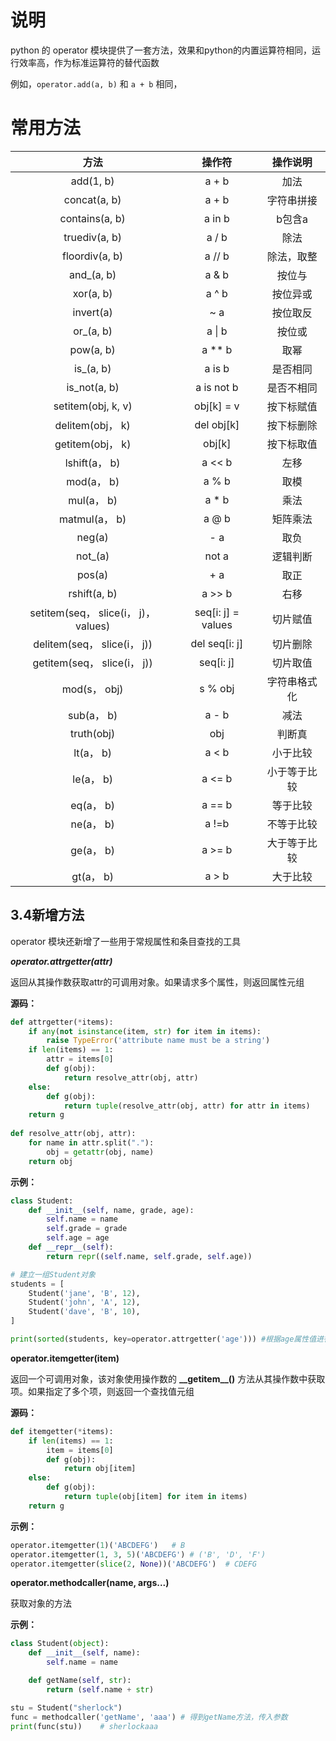# 说明

python 的 operator 模块提供了一套方法，效果和python的内置运算符相同，运行效率高，作为标准运算符的替代函数

例如，```operator.add(a, b)``` 和 ```a + b``` 相同，

# 常用方法

| 方法 | 操作符 | 操作说明 |
| :------: | :----: | :--: |
| add(1, b) | a + b | 加法 |
| concat(a, b) | a + b | 字符串拼接 |
| contains(a, b) | a in b | b包含a |
| truediv(a, b) | a / b | 除法 |
| floordiv(a, b) | a // b | 除法，取整 |
| and\_(a, b) | a & b | 按位与 |
| xor(a, b) | a ^ b | 按位异或 |
| invert(a) | ~ a | 按位取反 |
| or\_(a, b) | a \| b | 按位或 |
| pow(a, b) | a ** b | 取幂 |
| is\_(a, b) | a is b | 是否相同 |
| is\_not(a, b) | a is not b | 是否不相同 |
| setitem(obj, k, v) | obj[k] = v | 按下标赋值 |
| delitem(obj， k)| del obj[k] | 按下标删除 |
| getitem(obj， k)| obj[k] | 按下标取值 |
| lshift(a， b)| a << b | 左移 |
| mod(a， b) | a % b | 取模 |
| mul(a， b) | a * b | 乘法 |
| matmul(a， b) | a @ b | 矩阵乘法 |
| neg(a) | - a | 取负 |
| not\_(a) | not a | 逻辑判断 |
| pos(a) | + a | 取正 |
| rshift(a, b) | a >> b | 右移 |
| setitem(seq， slice(i， j)， values) | seq[i: j] = values | 切片赋值 |
| delitem(seq， slice(i， j)) | del seq[i: j] | 切片删除 |
| getitem(seq， slice(i， j)) | seq[i: j] | 切片取值 |
| mod(s， obj) | s % obj | 字符串格式化 |
| sub(a， b) | a - b | 减法 |
| truth(obj) | obj | 判断真 |
| lt(a， b) | a < b | 小于比较 |
| le(a， b) | a <= b | 小于等于比较 |
| eq(a， b) | a == b | 等于比较 |
| ne(a， b) | a !=b | 不等于比较 |
| ge(a， b) | a >= b | 大于等于比较 |
| gt(a， b) | a > b | 大于比较 |

## 3.4新增方法

operator 模块还新增了一些用于常规属性和条目查找的工具

***operator.attrgetter(attr)***

返回从其操作数获取attr的可调用对象。如果请求多个属性，则返回属性元组

**源码：**

```python
def attrgetter(*items):
    if any(not isinstance(item, str) for item in items):
        raise TypeError('attribute name must be a string')
    if len(items) == 1:
        attr = items[0]
        def g(obj):
            return resolve_attr(obj, attr)
    else:
        def g(obj):
            return tuple(resolve_attr(obj, attr) for attr in items)
    return g
 
def resolve_attr(obj, attr):
    for name in attr.split("."):
        obj = getattr(obj, name)
    return obj
```

**示例：**

```python
class Student:
    def __init__(self, name, grade, age):
        self.name = name
        self.grade = grade
        self.age = age
    def __repr__(self):
        return repr((self.name, self.grade, self.age))

# 建立一组Student对象
students = [
    Student('jane', 'B', 12),
    Student('john', 'A', 12),
    Student('dave', 'B', 10),
]

print(sorted(students, key=operator.attrgetter('age')))	#根据age属性值进行排序
```

**operator.itemgetter(item)**

返回一个可调用对象，该对象使用操作数的 **\_\_getitem\_\_()** 方法从其操作数中获取项。如果指定了多个项，则返回一个查找值元组

**源码：**

```python
def itemgetter(*items):
    if len(items) == 1:
        item = items[0]
        def g(obj):
            return obj[item]
    else:
        def g(obj):
            return tuple(obj[item] for item in items)
    return g
```

**示例：**

```python
operator.itemgetter(1)('ABCDEFG')	# B
operator.itemgetter(1, 3, 5)('ABCDEFG')	# ('B', 'D', 'F')
operator.itemgetter(slice(2, None))('ABCDEFG')	# CDEFG
```

**operator.methodcaller(name, args...)**

获取对象的方法

**示例：**

```python
class Student(object):
    def __init__(self, name):
        self.name = name

    def getName(self, str):
        return (self.name + str)

stu = Student("sherlock")
func = methodcaller('getName', 'aaa') # 得到getName方法，传入参数
print(func(stu))	# sherlockaaa
```




